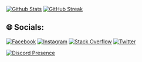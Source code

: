 [![Github Stats](http://github-profile-summary-cards.vercel.app/api/cards/profile-details?username=lekiet1214&theme=chartreuse_dark)](github-profile-summary-cards.vercel.app)
[![GitHub Streak](https://github-readme-streak-stats.herokuapp.com?user=lekiet1214&theme=transparent&locale=vi&hide_current_streak=true)](https://git.io/streak-stats)


## 🌐 Socials:
[![Facebook](https://img.shields.io/badge/Facebook-%231877F2.svg?logo=Facebook&logoColor=white)](https://facebook.com/lekiet0101) [![Instagram](https://img.shields.io/badge/Instagram-%23E4405F.svg?logo=Instagram&logoColor=white)](https://instagram.com/lekiet0101) [![Stack Overflow](https://img.shields.io/badge/-Stackoverflow-FE7A16?logo=stack-overflow&logoColor=white)](https://stackoverflow.com/users/11426202) [![Twitter](https://img.shields.io/badge/Twitter-%231DA1F2.svg?logo=Twitter&logoColor=white)](https://twitter.com/lekiet0101) 

[![Discord Presence](https://lanyard.cnrad.dev/api/591679015291715594)](https://discord.com/users/591679015291715594)
